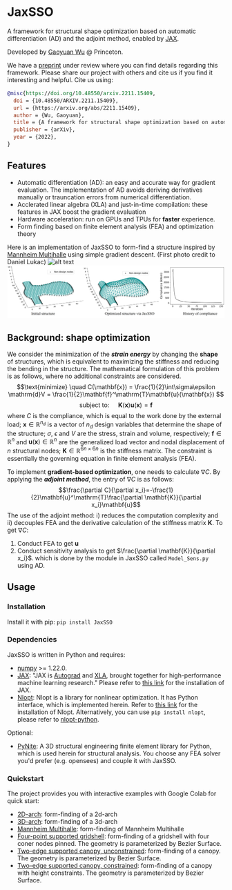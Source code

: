 # JaxSSO
A framework for structural shape optimization based on automatic differentiation (AD) and the adjoint method, enabled by [JAX](https://github.com/google/jax).

Developed by [Gaoyuan Wu](https://gaoyuanwu.github.io/) @ Princeton.


We have a [preprint](https://doi.org/10.48550/arXiv.2211.15409) under review where you can find details regarding this framework.
Please share our project with others and cite us if you find it interesting and helpful.
Cite us using:
```bibtex
@misc{https://doi.org/10.48550/arxiv.2211.15409,
  doi = {10.48550/ARXIV.2211.15409},
  url = {https://arxiv.org/abs/2211.15409},
  author = {Wu, Gaoyuan},
  title = {A framework for structural shape optimization based on automatic differentiation, the adjoint method and accelerated linear algebra},
  publisher = {arXiv},
  year = {2022},
}

```
## Features
* Automatic differentiation (AD): an easy and accurate way for gradient evaluation. The implementation of AD avoids deriving derivatives manually or trauncation errors from numerical differentiation.
* Acclerated linear algebra (XLA) and just-in-time compilation: these features in JAX boost the gradient evaluation
* Hardware acceleration: run on GPUs and TPUs for **faster** experience.
* Form finding based on finite element analysis (FEA) and optimization theory

Here is an implementation of JaxSSO to form-find a structure inspired by [Mannheim Multihalle](https://mannheim-multihalle.de/en/architecture/) using simple gradient descent. (First photo credit to Daniel Lukac)
![alt text](https://github.com/GaoyuanWu/JaxSSO/blob/main/data/images/MannheimMultihalle.jpg)
![alt text](https://github.com/GaoyuanWu/JaxSSO/blob/main/data/images/MM_opt.jpg)
## Background: shape optimization
We consider the minimization of the ***strain energy*** by changing the **shape** of structures, which is equivalent to maximizing the stiffness and reducing the
bending in the structure. The mathematical formulation of this problem is as follows, where no additional constraints are considered.
$$\text{minimize} \quad C(\mathbf{x}) = \frac{1}{2}\int\sigma\epsilon \mathrm{d}V = \frac{1}{2}\mathbf{f}^\mathrm{T}\mathbf{u}(\mathbf{x}) $$
$$\text{subject to: } \quad \mathbf{K}(\mathbf{x})\mathbf{u}(\mathbf{x}) =\mathbf{f}$$
where $C$ is the compliance, which is equal to the work done by the external load; $\mathbf{x} \in \mathbb{R}^{n_d}$ is a vector of $n_d$ design variables that determine the shape of the structure; $\sigma$, $\epsilon$ and $V$ are the stress, strain and volume, respectively; $\mathbf{f} \in \mathbb{R}^n$ and $\mathbf{u}(\mathbf{x}) \in \mathbb{R}^n$ are the generalized load vector and nodal displacement of $n$ structural nodes; $\mathbf{K} \in \mathbb{R}^{6n\times6n}$ is the stiffness matrix. The constraint is essentially the governing equation in finite element analysis (FEA).

To implement **gradient-based optimization**, one needs to calculate $\nabla C$. By applying the ***adjoint method***, the entry of $\nabla C$ is as follows:
$$\frac{\partial C}{\partial x_i}=-\frac{1}{2}\mathbf{u}^\mathrm{T}\frac{\partial \mathbf{K}}{\partial x_i}\mathbf{u}$$ The use of the adjoint method: i) reduces the computation complexity and ii) decouples FEA and the derivative calculation of the stiffness matrix $\mathbf K$.
To get $\nabla C$:
1. Conduct FEA to get $\mathbf u$
2. Conduct sensitivity analysis to get $\frac{\partial \mathbf{K}}{\partial x_i}$. which is done by the module in JaxSSO called `Model_Sens.py` using AD.

## Usage

### Installation
Install it with pip: `pip install JaxSSO`

### Dependencies
JaxSSO is written in Python and requires:
* [numpy](https://numpy.org/doc/stable/index.html) >= 1.22.0.
* [JAX](https://jax.readthedocs.io/en/latest/index.html): "JAX is [Autograd](https://github.com/hips/autograd) and [XLA](https://www.tensorflow.org/xla), brought together for high-performance machine learning research." Please refer to [this link](https://github.com/google/jax#installation) for the installation of JAX.
* [Nlopt](https://nlopt.readthedocs.io/en/latest/): Nlopt is a library for nonlinear optimization. It has Python interface, which is implemented herein. Refer to [this link](https://nlopt.readthedocs.io/en/latest/NLopt_Installation/) for the installation of Nlopt. Alternatively, you can use `pip install nlopt`, please refer to [
nlopt-python](https://pypi.org/project/nlopt/).

Optional:
* [PyNite](https://github.com/JWock82/PyNite): A 3D structural engineering finite element library for Python, which is used herein for structural analysis. You choose any FEA solver you'd prefer (e.g. opensees) and couple it with JaxSSO.

### Quickstart
The project provides you with interactive examples with Google Colab for quick start:
* [2D-arch](https://github.com/GaoyuanWu/JaxSSO/blob/main/Examples/Arch_2D.ipynb): form-finding of a 2d-arch
* [3D-arch](https://github.com/GaoyuanWu/JaxSSO/blob/main/Examples/Arch_3D.ipynb): form-finding of a 3d-arch
* [Mannheim Multihalle](https://github.com/GaoyuanWu/JaxSSO/blob/main/Examples/Mannheim_Multihalle.ipynb): form-finding of Mannheim Multihalle
* [Four-point supported gridshell](https://github.com/GaoyuanWu/JaxSSO/blob/main/Examples/FourPt_FreeForm.ipynb): form-finding of a gridshell with four coner nodes pinned. The geometry is parameterized by Bezier Surface.
* [Two-edge supported canopy, unconstrained](https://github.com/GaoyuanWu/JaxSSO/blob/main/Examples/TwoEdge_FreeForm_Unconstrained.ipynb): form-finding of a canopy. The geometry is parameterized by Bezier Surface.
* [Two-edge supported canopy, constrained](https://github.com/GaoyuanWu/JaxSSO/blob/main/Examples/TwoEdge_FreeForm_Constrained.ipynb): form-finding of a canopy with height constraints. The geometry is parameterized by Bezier Surface.
